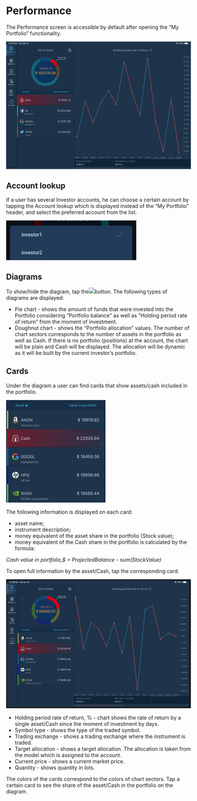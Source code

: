 # Performance

The Performance screen is accessible by default after opening the “My Portfolio” functionality.

![](<../../../../.gitbook/assets/1 (157).png>)

## Account lookup

If a user has several Investor accounts, he can choose a certain account by tapping the Account lookup which is displayed instead of the “My Portfolio” header, and select the preferred account from the list.

![](<../../../../.gitbook/assets/image-3 (3) (3) (6) (3).png>)

## Diagrams

To show/hide the diagram, tap the![](https://lh3.googleusercontent.com/fsdAzbRLGK6ATzgXb5aQAZ4dtdnPtib6gKxdRqAbUsgBWRQjv1XxDKFZXtM7CuCtyCgFlY65nUHdnn0vC4xPMB8ymeOqsSVaJeJ6T3JlaIf4op\_wG9p10dpCUEi3Vr8nKlLJwMsO)button. The following types of diagrams are displayed:

* Pie chart - shows the amount of funds that were invested into the Portfolio considering “Portfolio balance” as well as “Holding period rate of return” from the moment of investment.
* Doughnut chart - shows the “Portfolio allocation” values. The number of chart sectors corresponds to the number of assets in the portfolio as well as Cash. If there is no portfolio (positions) at the account, the chart will be plain and Cash will be displayed. The allocation will be dynamic as it will be built by the current investor’s portfolio.&#x20;

## Cards

Under the diagram a user can find cards that show assets/cash included in the portfolio.

![](<../../../../.gitbook/assets/2 (130).png>)

The following information is displayed on each card:

* asset name;
* instrument description;
* money equivalent of the asset share in the portfolio (Stock value);&#x20;
* money equivalent of the Cash share in the portfolio is calculated by the formula:

_Cash value in portfolio,$ = ProjectedBalance - sum(StockValue)_

To open full information by the asset/Cash, tap the corresponding card.

![](../../../../.gitbook/assets/image1.png)

* Holding period rate of return, % - chart shows the rate of return by a single asset/Cash since the moment of investment by days.
* Symbol type - shows the type of the traded symbol.
* Trading exchange - shows a trading exchange where the instrument is traded.
* Target allocation - shows a target allocation. The allocation is taken from the model which is assigned to the account.
* Current price - shows a current market price.
* Quantity - shows quantity in lots.&#x20;

The colors of the cards correspond to the colors of chart sectors. Tap a certain card to see the share of the asset/Cash in the portfolio on the diagram.
